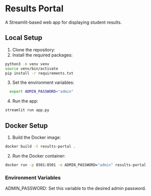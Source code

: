 # Results Portal
A Streamlit-based web app for displaying student results.

## Local Setup
1. Clone the repository:
2. Install the required packages:
```bash
python3 -m venv venv
source venv/bin/activate
pip install -r requirements.txt
````
3. Set the environment variables:
```bash
  export ADMIN_PASSWORD="admin"
```
4. Run the app:
```bash
streamlit run app.py
```

## Docker Setup
1. Build the Docker image:
```bash
docker build -t results-portal .
```
2. Run the Docker container:
```bash
docker run -p 8501:8501 -e ADMIN_PASSWORD="admin" results-portal
```


### Environment Variables
ADMIN_PASSWORD: Set this variable to the desired admin password.
